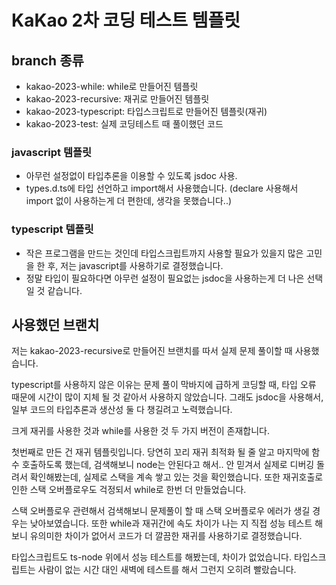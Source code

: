 # KaKao 2차 코딩 테스트 템플릿

## branch 종류
- kakao-2023-while: while로 만들어진 템플릿
- kakao-2023-recursive: 재귀로 만들어진 템플릿
- kakao-2023-typescript: 타입스크립트로 만들어진 템플릿(재귀)
- kakao-2023-test: 실제 코딩테스트 때 풀이했던 코드

### javascript 템플릿
- 아무런 설정없이 타입추론을 이용할 수 있도록 jsdoc 사용.
- types.d.ts에 타입 선언하고 import해서 사용했습니다. (declare 사용해서 import 없이 사용하는게 더 편한데, 생각을 못했습니다..)


### typescript 템플릿
- 작은 프로그램을 만드는 것인데 타입스크립트까지 사용할 필요가 있을지 많은 고민을 한 후, 저는 javascript를 사용하기로 결정했습니다.
- 정말 타입이 필요하다면 아무런 설정이 필요없는 jsdoc을 사용하는게 더 나은 선택일 것 같습니다.


## 사용했던 브랜치
저는 kakao-2023-recursive로 만들어진 브랜치를 따서 실제 문제 풀이할 때 사용했습니다.

typescript를 사용하지 않은 이유는 문제 풀이 막바지에 급하게 코딩할 때, 타입 오류 때문에 시간이 많이 지체 될 것 같아서 사용하지 않았습니다.
그래도 jsdoc을 사용해서, 일부 코드의 타입추론과 생산성 둘 다 챙길려고 노력했습니다.

크게 재귀를 사용한 것과 while를 사용한 것 두 가지 버전이 존재합니다.

첫번째로 만든 건 재귀 템플릿입니다. 당연히 꼬리 재귀 최적화 될 줄 알고 마지막에 함수 호출하도록 했는데, 검색해보니 node는 안된다고 해서..
안 믿겨서 실제로 디버깅 돌려서 확인해봤는데, 실제로 스택을 계속 쌓고 있는 것을 확인했습니다.
또한 재귀호출로 인한 스택 오버플로우도 걱정되서 while로 한번 더 만들었습니다.

스택 오버플로우 관련해서 검색해보니 문제풀이 할 때 스택 오버플로우 에러가 생길 경우는 낮아보였습니다.
또한 while과 재귀간에 속도 차이가 나는 지 직접 성능 테스트 해보니 유의미한 차이가 없어서 코드가 더 깔끔한 재귀를 사용하기로 결정했습니다.

타입스크립트도 ts-node 위에서 성능 테스트를 해봤는데, 차이가 없었습니다. 타입스크립트는 사람이 없는 시간 대인 새벽에 테스트를 해서 그런지 오히려 빨랐습니다.
